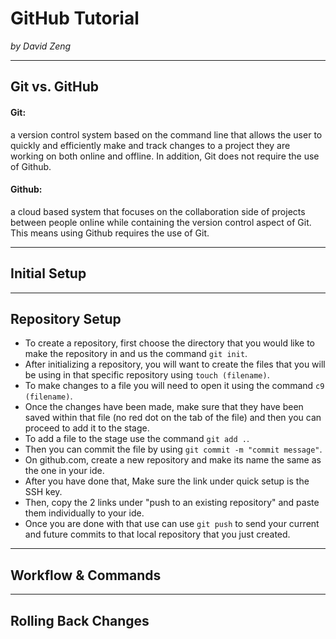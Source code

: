 # GitHub Tutorial

_by David Zeng_

---
## Git vs. GitHub
#### **Git:**
a version control system based on the command line that allows the user to quickly and efficiently make and track changes to a project they are working on both online and offline. In addition, Git does not require the use of Github.
#### **Github:**
a cloud based system that focuses on the collaboration side of projects between people online while containing the version control aspect of Git. This means using Github requires the use of Git.

---
## Initial Setup



---
## Repository Setup
* To create a repository, first choose the directory that you would like to make the repository in and us the command `git init`.
* After initializing a repository, you will want to create the files that you will be using in that specific repository using `touch (filename)`.
* To make changes to a file you will need to open it using the command `c9 (filename)`.
* Once the changes have been made, make sure that they have been saved within that file (no red dot on the tab of the file) and then you can proceed to add it to the stage.
* To add a file to the stage use the command `git add .`.
* Then you can commit the file by using `git commit -m "commit message"`.
* On github.com, create a new repository and make its name the same as the one in your ide.
* After you have done that, Make sure the link under quick setup is the SSH key.
* Then, copy the 2 links under "push to an existing repository" and paste them individually to your ide.
* Once you are done with that use can use `git push` to send your current and future commits to that local repository that you just created.


---
## Workflow & Commands



---
## Rolling Back Changes